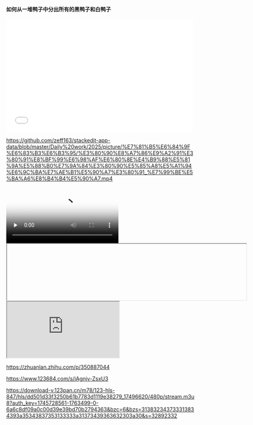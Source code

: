 #### 如何从一堆鸭子中分出所有的黑鸭子和白鸭子  

<iframe src="//player.bilibili.com/player.html?isOutside=true&aid=704379399&bvid=BV1Jm4y1G7ag&cid=1291656291&p=1" scrolling="no" border="0" frameborder="no" framespacing="0" allowfullscreen="true" width=500 height=300></iframe>

https://github.com/zeff163/stackedit-app-data/blob/master/Daily%20work/2025/picture/%E7%81%B5%E6%84%9F%E6%83%B3%E6%B3%95/%E3%80%90%E8%A7%86%E9%A2%91%E3%80%91%E8%BF%99%E6%98%AF%E6%80%8E%E4%B9%88%E5%81%9A%E5%88%B0%E7%9A%84%E3%80%90%E5%85%A8%E5%A1%94%E6%9C%BA%E7%AE%B1%E5%90%A7%E3%80%91_%E7%99%BE%E5%BA%A6%E8%B4%B4%E5%90%A7.mp4


<video id="video" controls="" preload="none" poster="封面">
      <source id="mp4" src="mp4格式视频" type="video/mp4">
   
</video>
<iframe 
  width="640" 
  height
<video id="video" controls="" width="360" 
 0">
  <source src="https://github.com/zeff163/stackedit-app-data/raw/master/Daily%20work/2025/picture/%E7%81%B5%E6%84%9F%E6%83%B3%E6%B3%95/%E3%80%90%E8%A7%86%E9%A2%91%E3%80%91%E8%BF%99%E6%98%AF%E6%80%8E%E4%B9%88%E5%81%9A%E5%88%B0%E7%9A%84%E3%80%90%E5%85%A8%E5%A1%94%E6%9C%BA%E7%AE%B1%E5%90%A7%E3%80%91_%E7%99%BE%E5%BA%A6%E8%B4%B4%E5%90%A7.mp4" 
  frameborder="0" 
  allow="accelerometer; autoplay; encrypted-media; gyroscope" 
  allowfullscreen>
</iframe>



<iframe 
src="https://www.123684.com/s/iAgnjv-UsxU3 type="video/mp4">
</video>


<iframe 
src="https://123pan.cn/m78/123-hls-847/hls/dd501d33f3250b61b7783d1119e38279_17496620/480p/stream.m3u8?auth_key=1745728561-1763499-0-6a6c8df09a0c00d39e39bd70b2794363&bzc=6&bzs=313832343733313834393a35343837353133333a31373439363632303a30&s=32892332github.com/zeff163/stackedit-app-data/blob/master/Daily%20work/2025/picture/%E7%81%B5%E6%84%9F%E6%83%B3%E6%B3%95/%E3%80%90%E8%A7%86%E9%A2%91%E3%80%91%E8%BF%99%E6%98%AF%E6%80%8E%E4%B9%88%E5%81%9A%E5%88%B0%E7%9A%84%E3%80%90%E5%85%A8%E5%A1%94%E6%9C%BA%E7%AE%B1%E5%90%A7%E3%80%91_%E7%99%BE%E5%BA%A6%E8%B4%B4%E5%90%A7.mp4" 
scrolling="no" 
border="0" 
frameborder="no" 
framespacing="0" 
allowfullscreen="true" 
height=300 
width=450> 
</iframe>

https://zhuanlan.zhihu.com/p/350887044


https://www.123684.com/s/iAgnjv-ZsxU3

https://download-v.123pan.cn/m78/123-hls-847/hls/dd501d33f3250b61b7783d1119e38279_17496620/480p/stream.m3u8?auth_key=1745728561-1763499-0-6a6c8df09a0c00d39e39bd70b2794363&bzc=6&bzs=313832343733313834393a35343837353133333a31373439363632303a30&s=32892332


<!--stackedit_data:
eyJoaXN0b3J5IjpbLTIwMTQwMDQ2Miw3Mzc1NzM4ODAsMjExMj
cwMjQyMCwtMTIzMjc2MjI3NCwyMTAwNTIzNzkyLDE5MzA2MDQx
MzgsMTY0NjIzNzE0Ml19
-->